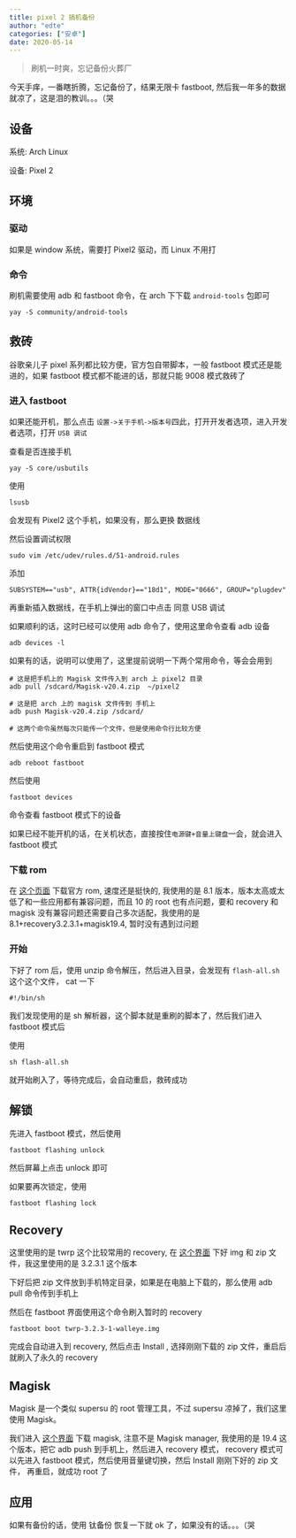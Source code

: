 ```yaml
---
title: pixel 2 搞机备份
author: "edte"
categories: ["安卓"]
date: 2020-05-14
---
```






> 刷机一时爽，忘记备份火葬厂

 今天手痒，一番瞎折腾，忘记备份了，结果无限卡 fastboot, 然后我一年多的数据就凉了，这是泪的教训。。。（哭

## 设备

系统: Arch Linux

设备: Pixel 2

## 环境

### 驱动

如果是 window 系统，需要打 Pixel2 驱动，而 Linux 不用打

### 命令

刷机需要使用 adb 和 fastboot 命令，在 arch 下下载  `android-tools` 包即可

```
yay -S community/android-tools
```

## 救砖

谷歌亲儿子 pixel 系列都比较方便，官方包自带脚本，一般 fastboot 模式还是能进的，如果 fastboot 模式都不能进的话，那就只能 9008 模式救砖了

### 进入 fastboot 

如果还能开机，那么点击 `设置->关于手机->版本号`四此，打开开发者选项，进入开发者选项，打开 `USB 调试`

查看是否连接手机

```
yay -S core/usbutils
```

使用

```
lsusb
```

会发现有 Pixel2 这个手机，如果没有，那么更换 数据线

然后设置调试权限

```
sudo vim /etc/udev/rules.d/51-android.rules
```

添加

```
SUBSYSTEM=="usb", ATTR{idVendor}=="18d1", MODE="0666", GROUP="plugdev"
```

再重新插入数据线，在手机上弹出的窗口中点击 同意 USB 调试

如果顺利的话，这时已经可以使用 adb 命令了，使用这里命令查看 adb 设备

```
adb devices -l
```

如果有的话，说明可以使用了，这里提前说明一下两个常用命令，等会会用到

```
# 这是把手机上的 Magisk 文件传入到 arch 上 pixel2 目录
adb pull /sdcard/Magisk-v20.4.zip  ~/pixel2

# 这是把 arch 上的 magisk 文件传到 手机上
adb push Magisk-v20.4.zip /sdcard/

# 这两个命令虽然每次只能传一个文件，但是使用命令行比较方便
```



然后使用这个命令重启到 fastboot 模式

```
adb reboot fastboot 
```

然后使用

```
fastboot devices 
```

命令查看 fastboot 模式下的设备



如果已经不能开机的话，在关机状态，直接按住`电源键+音量上键盘`一会，就会进入 fastboot 模式

### 下载 rom

在 [这个页面](https://developers.google.cn/android/images#walleye) 下载官方 rom, 速度还是挺快的, 我使用的是 8.1 版本，版本太高或太低了和一些应用都有兼容问题，而且 10 的 root 也有点问题，要和 recovery 和 magisk 没有兼容问题还需要自己多次适配，我使用的是 8.1+recovery3.2.3.1+magisk19.4, 暂时没有遇到过问题

### 开始

下好了 rom 后，使用 unzip 命令解压，然后进入目录，会发现有 `flash-all.sh` 这个这个文件， cat 一下

```
#!/bin/sh
```

我们发现使用的是 sh 解析器，这个脚本就是重刷的脚本了，然后我们进入 fastboot 模式后

使用

```
sh flash-all.sh
```

就开始刷入了，等待完成后，会自动重启，救砖成功

## 解锁

先进入 fastboot 模式，然后使用

```
fastboot flashing unlock
```

然后屏幕上点击 unlock 即可

如果要再次锁定，使用

```
fastboot flashing lock
```

## Recovery

这里使用的是 twrp 这个比较常用的 recovery, 在 [这个界面](https://dl.twrp.me/walleye/) 下好 img 和 zip 文件，我这里使用的是 3.2.3.1 这个版本

下好后把 zip 文件放到手机特定目录，如果是在电脑上下载的，那么使用 adb pull 命令传到手机上

然后在 fastboot 界面使用这个命令刷入暂时的 recovery

```
fastboot boot twrp-3.2.3-1-walleye.img
```

完成会自动进入到 recovery,  然后点击 Install , 选择刚刚下载的 zip 文件，重启后就刷入了永久的 recovery

## Magisk

Magisk 是一个类似 supersu 的 root 管理工具，不过 supersu 凉掉了，我们这里使用 Magisk。

我们进入 [这个界面](https://github.com/topjohnwu/Magisk/releases) 下载 magisk, 注意不是 Magisk manager, 我使用的是 19.4 这个版本，把它 adb push 到手机上，然后进入 recovery 模式， recovery 模式可以先进入 fastboot 模式，然后使用音量键切换，然后 Install 刚刚下好的 zip 文件， 再重启，就成功 root 了

## 应用

如果有备份的话，使用 钛备份 恢复一下就 ok 了，如果没有的话。。。（哭